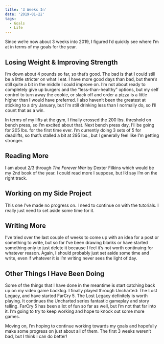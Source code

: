 ```yaml
---
title: '3 Weeks In'
date: '2019-01-22'
tags:
  - Goals
  - Life
---
```


Since we’re now about 3 weeks into 2019, I figured I’d quickly see where I’m at in terms of my goals for the year.
<!-- excerpt -->

## Losing Weight & Improving Strength

I’m down about 4 pounds so far, so that’s good. The bad is that I could still be a little stricter on what I eat. I have more good days than bad, but there’s still quite a bit in the middle I could improve on. I’m not about ready to completely give up burgers and the “less-than-healthy” options, but my self control to turn away the cookie, or slack off and order a pizza is a little higher than I would have preferred. I also haven’t been the greatest at sticking to a dry January, but I’m still drinking less than I normally do, so I’ll count that as a win.

In terms of my lifts at the gym, I finally crossed the 200 lbs. threshold on bench press, so I’m excited about that. Next bench press day, I’ll be going for 205 lbs. for the first time ever. I’m currently doing 3 sets of 5 for deadlifts, so that’s stalled a bit at 295 lbs., but I generally feel like I’m getting stronger.

## Reading More

I am about 2/3 through _The Forever War_ by Dexter Filkins which would be my 2nd book of the year. I could read more I suppose, but I’d say I’m on the right track.

## Working on my Side Project

This one I’ve made no progress on. I need to continue on with the tutorials. I really just need to set aside some time for it.

## Writing More

I’ve tried over the last couple of weeks to come up with an idea for a post or something to write, but so far I’ve been drawing blanks or have started something only to just delete it because I feel it’s not worth continuing for whatever reason. Again, I should probably just set aside some time and write, even if whatever it is I’m writing never sees the light of day.

## Other Things I Have Been Doing

Some of the things that I have done in the meantime is start catching back up on my video game backlog. I finally played through Uncharted: The Lost Legacy, and have started FarCry 5. The Lost Legacy definitely is worth playing. It continues the Uncharted series fantastic gameplay and story telling. FarCry 5 has been a lot of fun so far as well, but I’m not that far into it. I’m going to try to keep working and hope to knock out some more games.

Moving on, I’m hoping to continue working towards my goals and hopefully make some progress on just about all of them. The first 3 weeks weren’t bad, but I think I can do better!

